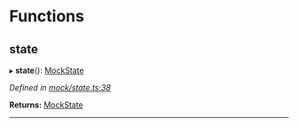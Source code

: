 

# Functions

<a id="state"></a>

##  state

▸ **state**(): [MockState](_mock_types_d_.md#mockstate)

*Defined in [mock/state.ts:38](https://github.com/polkadot-js/api/blob/e8c834f/packages/api-provider/src/mock/state.ts#L38)*

**Returns:** [MockState](_mock_types_d_.md#mockstate)

___

